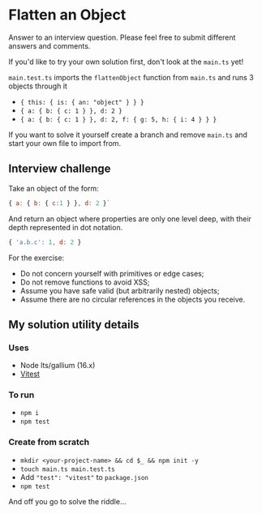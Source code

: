 # Flatten an Object

Answer to an interview question. Please feel free to submit different answers and comments.

If you'd like to try your own solution first, don't look at the `main.ts` yet!

`main.test.ts` imports the `flattenObject` function from `main.ts`
and runs 3 objects through it

- `{ this: { is: { an: "object" } } }`
- `{ a: { b: { c: 1 } }, d: 2 }`
- `{ a: { b: { c: 1 } }, d: 2, f: { g: 5, h: { i: 4 } } }`

If you want to solve it yourself create a branch and remove `main.ts` and start your own file to import from.

## Interview challenge

Take an object of the form:

```js
{ a: { b: { c:1 } }, d: 2 }`
```

And return an object where properties are only one level deep, with their depth represented in dot notation.

```js
{ 'a.b.c': 1, d: 2 }
```

For the exercise:

- Do not concern yourself with primitives or edge cases;
- Do not remove functions to avoid XSS;
- Assume you have safe valid (but arbitrarily nested) objects;
- Assume there are no circular references in the objects you receive.

## My solution utility details

### Uses

- Node lts/gallium (16.x)
- [Vitest](https://vitest.dev/)

### To run

- `npm i`
- `npm test`

### Create from scratch

- `mkdir <your-project-name> && cd $_ && npm init -y`
- `touch main.ts main.test.ts`
- Add `"test": "vitest"` to `package.json`
- `npm test`

And off you go to solve the riddle...
